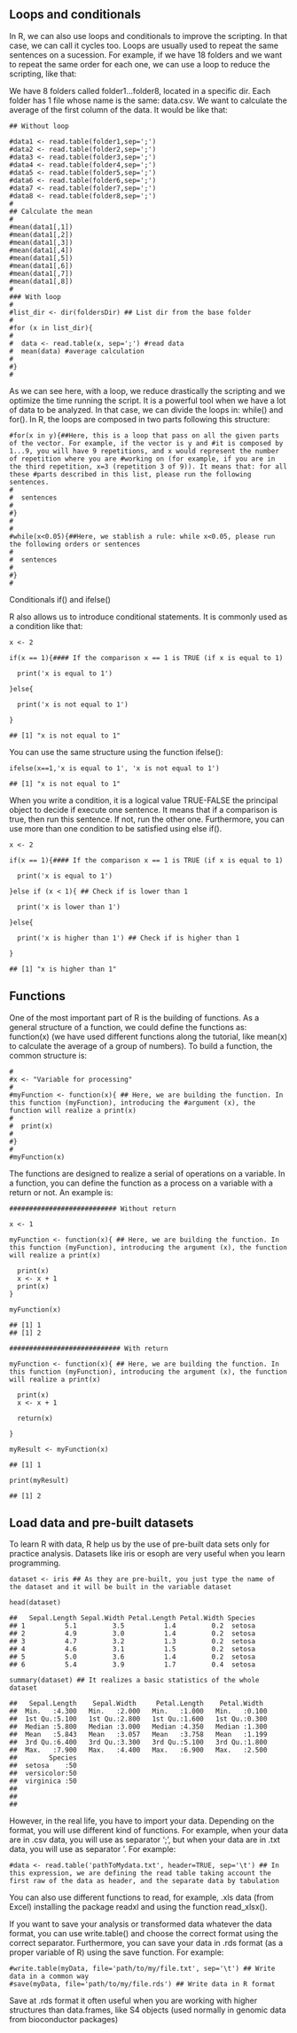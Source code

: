 Loops and conditionals
----------------------

In R, we can also use loops and conditionals to improve the scripting.
In that case, we can call it cycles too. Loops are usually used to
repeat the same sentences on a sucession. For example, if we have 18
folders and we want to repeat the same order for each one, we can use a
loop to reduce the scripting, like that:

We have 8 folders called folder1…folder8, located in a specific dir.
Each folder has 1 file whose name is the same: data.csv. We want to
calculate the average of the first column of the data. It would be like
that:

    ## Without loop

    #data1 <- read.table(folder1,sep=';')
    #data2 <- read.table(folder2,sep=';')
    #data3 <- read.table(folder3,sep=';')
    #data4 <- read.table(folder4,sep=';')
    #data5 <- read.table(folder5,sep=';')
    #data6 <- read.table(folder6,sep=';')
    #data7 <- read.table(folder7,sep=';')
    #data8 <- read.table(folder8,sep=';')
    #
    ## Calculate the mean
    #
    #mean(data1[,1])
    #mean(data1[,2])
    #mean(data1[,3])
    #mean(data1[,4])
    #mean(data1[,5])
    #mean(data1[,6])
    #mean(data1[,7])
    #mean(data1[,8])
    #
    ### With loop
    #
    #list_dir <- dir(foldersDir) ## List dir from the base folder
    #
    #for (x in list_dir){
    #  
    #  data <- read.table(x, sep=';') #read data
    #  mean(data) #average calculation
    #  
    #}
    #

As we can see here, with a loop, we reduce drastically the scripting and
we optimize the time running the script. It is a powerful tool when we
have a lot of data to be analyzed. In that case, we can divide the loops
in: while() and for(). In R, the loops are composed in two parts
following this structure:

    #for(x in y){##Here, this is a loop that pass on all the given parts of the vector. For example, if the vector is y and #it is composed by 1...9, you will have 9 repetitions, and x would represent the number of repetition where you are #working on (for example, if you are in the third repetition, x=3 (repetition 3 of 9)). It means that: for all these #parts described in this list, please run the following sentences.
    #  
    #  sentences
    #  
    #}
    #
    #
    #while(x<0.05){##Here, we stablish a rule: while x<0.05, please run the following orders or sentences
    #  
    #  sentences
    #  
    #}
    #

Conditionals if() and ifelse()

R also allows us to introduce conditional statements. It is commonly
used as a condition like that:

    x <- 2

    if(x == 1){#### If the comparison x == 1 is TRUE (if x is equal to 1)
      
      print('x is equal to 1')
      
    }else{
      
      print('x is not equal to 1')
      
    }

    ## [1] "x is not equal to 1"

You can use the same structure using the function ifelse():

    ifelse(x==1,'x is equal to 1', 'x is not equal to 1')

    ## [1] "x is not equal to 1"

When you write a condition, it is a logical value TRUE-FALSE the
principal object to decide if execute one sentence. It means that if a
comparison is true, then run this sentence. If not, run the other one.
Furthermore, you can use more than one condition to be satisfied using
else if().

    x <- 2

    if(x == 1){#### If the comparison x == 1 is TRUE (if x is equal to 1)
      
      print('x is equal to 1')
      
    }else if (x < 1){ ## Check if is lower than 1
      
      print('x is lower than 1')
      
    }else{
      
      print('x is higher than 1') ## Check if is higher than 1
      
    }

    ## [1] "x is higher than 1"

Functions
---------

One of the most important part of R is the building of functions. As a
general structure of a function, we could define the functions as:
function(x) (we have used different functions along the tutorial, like
mean(x) to calculate the average of a group of numbers). To build a
function, the common structure is:

    #
    #x <- "Variable for processing"
    #
    #myFunction <- function(x){ ## Here, we are building the function. In this function (myFunction), introducing the #argument (x), the function will realize a print(x)
    #  
    #  print(x)
    #  
    #}
    #
    #myFunction(x)

The functions are designed to realize a serial of operations on a
variable. In a function, you can define the function as a process on a
variable with a return or not. An example is:

    ########################### Without return

    x <- 1

    myFunction <- function(x){ ## Here, we are building the function. In this function (myFunction), introducing the argument (x), the function will realize a print(x)
      
      print(x)
      x <- x + 1
      print(x)
    }

    myFunction(x)

    ## [1] 1
    ## [1] 2

    ############################ With return

    myFunction <- function(x){ ## Here, we are building the function. In this function (myFunction), introducing the argument (x), the function will realize a print(x)
      
      print(x)
      x <- x + 1
      
      return(x)
      
    }

    myResult <- myFunction(x)

    ## [1] 1

    print(myResult)

    ## [1] 2

Load data and pre-built datasets
--------------------------------

To learn R with data, R help us by the use of pre-built data sets only
for practice analysis. Datasets like iris or esoph are very useful when
you learn programming.

    dataset <- iris ## As they are pre-built, you just type the name of the dataset and it will be built in the variable dataset

    head(dataset)

    ##   Sepal.Length Sepal.Width Petal.Length Petal.Width Species
    ## 1          5.1         3.5          1.4         0.2  setosa
    ## 2          4.9         3.0          1.4         0.2  setosa
    ## 3          4.7         3.2          1.3         0.2  setosa
    ## 4          4.6         3.1          1.5         0.2  setosa
    ## 5          5.0         3.6          1.4         0.2  setosa
    ## 6          5.4         3.9          1.7         0.4  setosa

    summary(dataset) ## It realizes a basic statistics of the whole dataset

    ##   Sepal.Length    Sepal.Width     Petal.Length    Petal.Width   
    ##  Min.   :4.300   Min.   :2.000   Min.   :1.000   Min.   :0.100  
    ##  1st Qu.:5.100   1st Qu.:2.800   1st Qu.:1.600   1st Qu.:0.300  
    ##  Median :5.800   Median :3.000   Median :4.350   Median :1.300  
    ##  Mean   :5.843   Mean   :3.057   Mean   :3.758   Mean   :1.199  
    ##  3rd Qu.:6.400   3rd Qu.:3.300   3rd Qu.:5.100   3rd Qu.:1.800  
    ##  Max.   :7.900   Max.   :4.400   Max.   :6.900   Max.   :2.500  
    ##        Species  
    ##  setosa    :50  
    ##  versicolor:50  
    ##  virginica :50  
    ##                 
    ##                 
    ## 

However, in the real life, you have to import your data. Depending on
the format, you will use different kind of functions. For example, when
your data are in .csv data, you will use as separator ‘;’, but when your
data are in .txt data, you will use as separator ’. For example:

    #data <- read.table('pathToMydata.txt', header=TRUE, sep='\t') ## In this expression, we are defining the read table taking account the first raw of the data as header, and the separate data by tabulation

You can also use different functions to read, for example, .xls data
(from Excel) installing the package readxl and using the function
read\_xlsx().

If you want to save your analysis or transformed data whatever the data
format, you can use write.table() and choose the correct format using
the correct separator. Furthermore, you can save your data in .rds
format (as a proper variable of R) using the save function. For example:

    #write.table(myData, file='path/to/my/file.txt', sep='\t') ## Write data in a common way
    #save(myData, file='path/to/my/file.rds') ## Write data in R format 

Save at .rds format it often useful when you are working with higher
structures than data.frames, like S4 objects (used normally in genomic
data from bioconductor packages)
